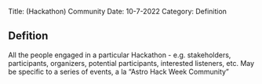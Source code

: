Title: (Hackathon) Community
Date: 10-7-2022
Category: Definition

## Defition

All the people engaged in a particular Hackathon - e.g. stakeholders, participants, organizers, potential participants, interested listeners, etc. May be specific to a series of events, a la “Astro Hack Week Community”
